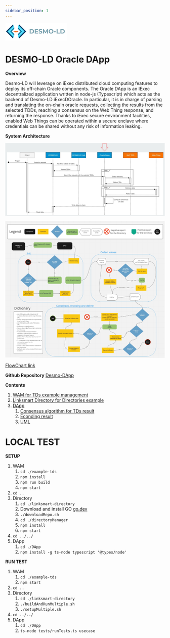 ```yaml
---
sidebar_position: 1
---
```

![DESMO-LD](../imgs/desmo-logo.png)

# DESMO-LD Oracle DApp

**Overview** 

Desmo-LD will leverage on iExec distributed cloud computing features to deploy its
off-chain Oracle components. The Oracle DApp is an IExec decentralized application
written in node-js (Typescript) which acts as the backend of Desmo-LD iExecDOracle. In
particular, it is in charge of parsing and translating the on-chain oracle requests,
collecting the results from the selected TDDs, reaching a consensus on the Web
Thing response, and returning the response. Thanks to iExec secure environment
facilities, enabled Web Things can be operated within a secure enclave where
credentials can be shared without any risk of information leaking.


**System Architecture**

![Architecture](../imgs/dapp_schema.jpg)

![FlowChart](../imgs/dapp_FlowChart.jpg)

[FlowChart link](https://miro.com/app/board/uXjVODIdhHI=/?invite_link_id=916009864260)

**Github Repository**
[Desmo-DApp](https://github.com/vaimee/desmo-dapp)

**Contents**
1. [WAM for TDs example management](WAM.md)
2. [Linksmart Directory for Directories example](LinksmartDirectory.md)
3. [DApp](docs/IexecDAPP.md)
    1. [Consensus algorithm for TDs result](docs/algorithm.md)
    2. [Econding result](docs/encoding.md)
    3. [UML](docs/uml.md)



# LOCAL TEST

**SETUP**

1. WAM
    1. `cd ./example-tds`
    2. `npm install`
    3. `npm run build`
    4. `npm start`
2. `cd ..`
3. Directory
    1. `cd ./linksmart-directory` 
    2. Download and install GO [go.dev](https://go.dev/dl/)
    3. `./downloadRepo.sh`
    5. `cd ./directoryManager` 
    6. `npm install` 
    7. `npm start` 
4. `cd ../../`
5. DApp
    1. `cd ./DApp` 
    2. `npm install -g ts-node typescript '@types/node'`

**RUN TEST**

1. WAM
    1. `cd ./example-tds`
    4. `npm start`
2. `cd ..`
3. Directory
    1. `cd ./linksmart-directory`
    4. `./buildAndRunMultiple.sh`
    7. `./setupMultiple.sh` 
4. `cd ../../`
5. DApp
    1. `cd ./DApp` 
    2. `ts-node tests/runTests.ts usecase`

